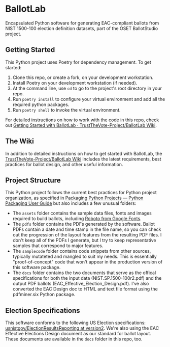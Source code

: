 # BallotLab

Encapsulated Python software for generating EAC-compliant ballots from NIST 1500-100 election definition datasets, part of the OSET BallotStudio project.

## Getting Started

This Python project uses Poetry for dependency management. To get started:

1. Clone this repo, or create a fork, on your development workstation.
2. Install Poetry on your development workstation (if needed).
3. At the command line, use `cd` to go to the project's root directory in your repo.
4. Run `poetry install` to configure your virtual environment and add all the required python packages.
5. Run `poetry shell` to invoke the virtual environment.

For detailed instructions on how to work with the code in this repo, check out [Getting Started with BallotLab · TrustTheVote-Project/BallotLab Wiki](https://github.com/TrustTheVote-Project/BallotLab/wiki/Getting-Started-with-BallotLab).

## The Wiki

In addition to detailed instructions on how to get started with BallotLab, the [TrustTheVote-Project/BallotLab Wiki](https://github.com/TrustTheVote-Project/BallotLab/wiki) includes the latest requirements, best practices for ballot design, and other useful information.

## Project Structure

This Python project follows the current best practices for Python project organization, as specified in [Packaging Python Projects — Python Packaging User Guide](https://packaging.python.org/tutorials/packaging-projects/) but also includes a few unusual folders:

* The `assets` folder contains the sample data files, fonts and images required to build ballots, including [Roboto from Google Fonts](https://fonts.google.com/specimen/Roboto).
* The `pdfs` folder contains the PDFs generated by the software. Ballot PDFs contain a date and time stamp in the file name, so you can check out the progression of the layout features from the resulting PDF files. I don't keep all of the PDFs I generate, but I try to keep representative samples that correspond to major features.
* The `samplecode` folder contains code snippets from other sources, typically mutateted and mangled to suit my needs. This is essentially "proof-of-concept" code that won't appear in the production version of this software package.
* The `docs` folder contains the two documents that serve as the offical specifications for both the input data (NIST.SP.1500-100r2.pdf) and the output PDF ballots (EAC_Effective_Election_Design.pdf). I've also converted the EAC Design doc to HTML and text file format using the pdfminer.six Python package.

## Election Specifications

This software conforms to the following US Election specifications: [usnistgov/ElectionResultsReporting at version2](https://github.com/usnistgov/ElectionResultsReporting/tree/version2). We're also using the EAC Effective Elections Design document as our standard for ballot layout. These documents are available in the `docs` folder in this repo, too.
